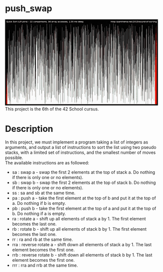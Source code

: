 # push_swap
![Project illustration](illustration.gif "No time to waste, let's sort !")<br>
This project is the 6th of the 42 School cursus.

# Description
In this project, we must implement a program taking a list of integers as arguments,
and output a list of instructions to sort the list using two pseudo stacks,
with a limited set of instructions, and the smallest number of moves possible.<br>
The available instructions are as followed:<br>
- sa : swap a - swap the first 2 elements at the top of stack a. Do nothing if there is only one or no elements).<br>
- sb : swap b - swap the first 2 elements at the top of stack b. Do nothing if there is only one or no elements).<br>
- ss : sa and sb at the same time.<br>
- pa : push a - take the first element at the top of b and put it at the top of a. Do nothing if b is empty.<br>
- pb : push b - take the first element at the top of a and put it at the top of b. Do nothing if a is empty.<br>
- ra : rotate a - shift up all elements of stack a by 1. The first element becomes the last one.<br>
- rb : rotate b - shift up all elements of stack b by 1. The first element becomes the last one.<br>
- rr : ra and rb at the same time.<br>
- rra : reverse rotate a - shift down all elements of stack a by 1. The last element becomes the first one.<br>
- rrb : reverse rotate b - shift down all elements of stack b by 1. The last element becomes the first one.<br>
- rrr : rra and rrb at the same time.<br>

